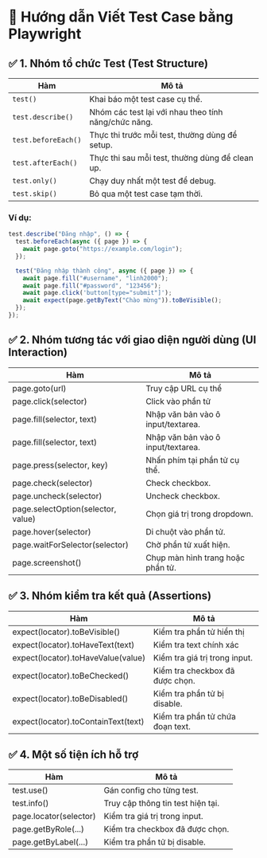 # 🧪 Hướng dẫn Viết Test Case bằng Playwright

## ✅ 1. Nhóm tổ chức Test (Test Structure)

| Hàm                 | Mô tả                                                |
| ------------------- | ---------------------------------------------------- |
| `test()`            | Khai báo một test case cụ thể.                       |
| `test.describe()`   | Nhóm các test lại với nhau theo tính năng/chức năng. |
| `test.beforeEach()` | Thực thi trước mỗi test, thường dùng để setup.       |
| `test.afterEach()`  | Thực thi sau mỗi test, thường dùng để clean up.      |
| `test.only()`       | Chạy duy nhất một test để debug.                     |
| `test.skip()`       | Bỏ qua một test case tạm thời.                       |

### Ví dụ:

```ts
test.describe("Đăng nhập", () => {
  test.beforeEach(async ({ page }) => {
    await page.goto("https://example.com/login");
  });

  test("Đăng nhập thành công", async ({ page }) => {
    await page.fill("#username", "linh2000");
    await page.fill("#password", "123456");
    await page.click('button[type="submit"]');
    await expect(page.getByText("Chào mừng")).toBeVisible();
  });
});
```

## ✅ 2. Nhóm tương tác với giao diện người dùng (UI Interaction)

| Hàm                                | Mô tả                              |
| ---------------------------------- | ---------------------------------- |
| page.goto(url)                     | Truy cập URL cụ thể                |
| page.click(selector)               | Click vào phần tử                  |
| page.fill(selector, text)          | Nhập văn bản vào ô input/textarea. |
| page.fill(selector, text)          | Nhập văn bản vào ô input/textarea. |
| page.press(selector, key)          | Nhấn phím tại phần tử cụ thể.      |
| page.check(selector)               | Check checkbox.                    |
| page.uncheck(selector)             | Uncheck checkbox.                  |
| page.selectOption(selector, value) | Chọn giá trị trong dropdown.       |
| page.hover(selector)               | Di chuột vào phần tử.              |
| page.waitForSelector(selector)     | Chờ phần tử xuất hiện.             |
| page.screenshot()                  | Chụp màn hình trang hoặc phần tử.  |

## ✅ 3. Nhóm kiểm tra kết quả (Assertions)

| Hàm                                 | Mô tả                            |
| ----------------------------------- | -------------------------------- |
| expect(locator).toBeVisible()       | Kiểm tra phần tử hiển thị        |
| expect(locator).toHaveText(text)    | Kiểm tra text chính xác          |
| expect(locator).toHaveValue(value)  | Kiểm tra giá trị trong input.    |
| expect(locator).toBeChecked()       | Kiểm tra checkbox đã được chọn.  |
| expect(locator).toBeDisabled()      | Kiểm tra phần tử bị disable.     |
| expect(locator).toContainText(text) | Kiểm tra phần tử chứa đoạn text. |

## ✅ 4. Một số tiện ích hỗ trợ 

| Hàm                    | Mô tả                             |
| ---------------------- | --------------------------------- |
| test.use()             | Gán config cho từng test.         |
| test.info()            | Truy cập thông tin test hiện tại. |
| page.locator(selector) | Kiểm tra giá trị trong input.     |
| page.getByRole(...)    | Kiểm tra checkbox đã được chọn.   |
| page.getByLabel(...)   | Kiểm tra phần tử bị disable.      |
